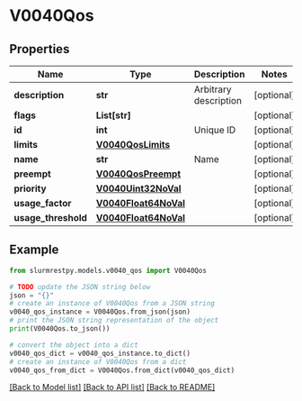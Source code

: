 # V0040Qos


## Properties

Name | Type | Description | Notes
------------ | ------------- | ------------- | -------------
**description** | **str** | Arbitrary description | [optional]
**flags** | **List[str]** |  | [optional]
**id** | **int** | Unique ID | [optional]
**limits** | [**V0040QosLimits**](V0040QosLimits.md) |  | [optional]
**name** | **str** | Name | [optional]
**preempt** | [**V0040QosPreempt**](V0040QosPreempt.md) |  | [optional]
**priority** | [**V0040Uint32NoVal**](V0040Uint32NoVal.md) |  | [optional]
**usage_factor** | [**V0040Float64NoVal**](V0040Float64NoVal.md) |  | [optional]
**usage_threshold** | [**V0040Float64NoVal**](V0040Float64NoVal.md) |  | [optional]

## Example

```python
from slurmrestpy.models.v0040_qos import V0040Qos

# TODO update the JSON string below
json = "{}"
# create an instance of V0040Qos from a JSON string
v0040_qos_instance = V0040Qos.from_json(json)
# print the JSON string representation of the object
print(V0040Qos.to_json())

# convert the object into a dict
v0040_qos_dict = v0040_qos_instance.to_dict()
# create an instance of V0040Qos from a dict
v0040_qos_from_dict = V0040Qos.from_dict(v0040_qos_dict)
```
[[Back to Model list]](../README.md#documentation-for-models) [[Back to API list]](../README.md#documentation-for-api-endpoints) [[Back to README]](../README.md)


